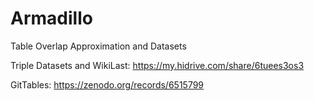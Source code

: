 # Armadillo
Table Overlap Approximation and Datasets

Triple Datasets and WikiLast: https://my.hidrive.com/share/6tuees3os3

GitTables: https://zenodo.org/records/6515799